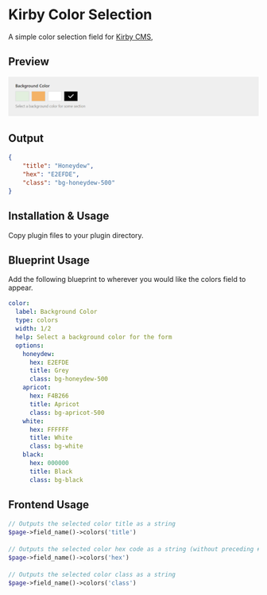 # Kirby Color Selection

A simple color selection field for [Kirby CMS](https://getkirby.com),

## Preview

![](https://github.com/chrisbeluga/kirby-colors/blob/master/screenshot.png)

## Output

```json
{
    "title": "Honeydew",
    "hex": "E2EFDE",
    "class": "bg-honeydew-500"
}
```

## Installation & Usage

Copy plugin files to your plugin directory.

## Blueprint Usage

Add the following blueprint to wherever you would like the colors field to appear.

```yaml
color:
  label: Background Color
  type: colors
  width: 1/2
  help: Select a background color for the form
  options:
    honeydew:
      hex: E2EFDE
      title: Grey
      class: bg-honeydew-500
    apricot:
      hex: F4B266
      title: Apricot
      class: bg-apricot-500
    white:
      hex: FFFFFF
      title: White
      class: bg-white
    black:
      hex: 000000
      title: Black
      class: bg-black
```

## Frontend Usage

```php
// Outputs the selected color title as a string
$page->field_name()->colors('title')

// Outputs the selected color hex code as a string (without preceding #)
$page->field_name()->colors('hex')

// Outputs the selected color class as a string
$page->field_name()->colors('class')
```
